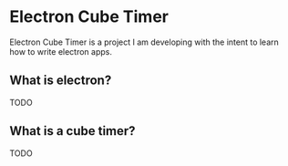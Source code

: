 # Electron Cube Timer
Electron Cube Timer is a project I am developing with the intent to learn how to write electron apps.

## What is electron?
TODO

## What is a cube timer?
TODO
